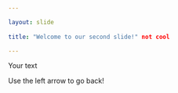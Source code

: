 ```yaml
---

layout: slide
	
title: "Welcome to our second slide!" not cool

---
```


Your text
	
Use the left arrow to go back!
